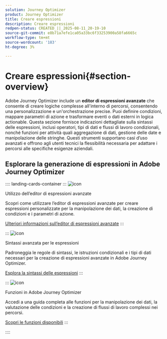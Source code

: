 ```yaml
---
solution: Journey Optimizer
product: Journey Optimizer
title: Creare espressioni
description: Creare espressioni
redpen-status: CREATED_||_2025-08-11_20-19-10
source-git-commit: e8b71a7efe1ca05a33bc6f33253900a58fa6665c
workflow-type: tm+mt
source-wordcount: '183'
ht-degree: 3%

---
```



# Creare espressioni{#section-overview}

Adobe Journey Optimizer include un **editor di espressioni avanzate** che consente di creare logiche complesse all&#39;interno di percorsi, consentendo una personalizzazione e un&#39;orchestrazione precise. Puoi definire condizioni, mappare parametri di azione e trasformare eventi o dati esterni in logica actionable. Questa sezione fornisce indicazioni dettagliate sulla sintassi delle espressioni, inclusi operatori, tipi di dati e flussi di lavoro condizionali, nonché funzioni per attività quali aggregazione di dati, gestione delle date e manipolazione delle stringhe. Questi strumenti supportano casi d’uso avanzati e offrono agli utenti tecnici la flessibilità necessaria per adattare i percorsi alle specifiche esigenze aziendali.

## Esplorare la generazione di espressioni in Adobe Journey Optimizer

:::: landing-cards-container
:::
![icon](https://cdn.experienceleague.adobe.com/icons/screwdriver-wrench.svg)

Utilizzo dell’editor di espressioni avanzate

Scopri come utilizzare l’editor di espressioni avanzate per creare espressioni personalizzate per la manipolazione dei dati, la creazione di condizioni e i parametri di azione.

[Ulteriori informazioni sull’editor di espressioni avanzate](../using/building-journeys/expression/expressionadvanced.md)
:::

:::
![icon](https://cdn.experienceleague.adobe.com/icons/code-branch.svg)

Sintassi avanzata per le espressioni

Padroneggia le regole di sintassi, le istruzioni condizionali e i tipi di dati necessari per la creazione di espressioni avanzate in Adobe Journey Optimizer.

[Esplora la sintassi delle espressioni](syntax-landing-page.md)
:::

:::
![icon](https://cdn.experienceleague.adobe.com/icons/puzzle-piece.svg)

Funzioni in Adobe Journey Optimizer

Accedi a una guida completa alle funzioni per la manipolazione dei dati, la valutazione delle condizioni e la creazione di flussi di lavoro complessi nei percorsi.

[Scopri le funzioni disponibili](main-functions-journey-landing-page.md)
:::

::::
